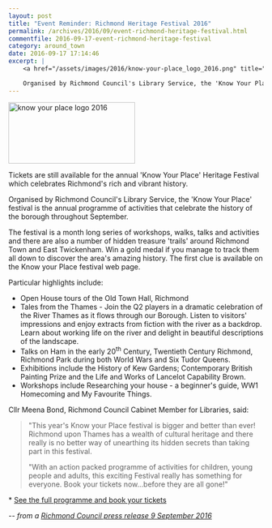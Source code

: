 ```yaml
---
layout: post
title: "Event Reminder: Richmond Heritage Festival 2016"
permalink: /archives/2016/09/event-richmond-heritage-festival.html
commentfile: 2016-09-17-event-richmond-heritage-festival
category: around_town
date: 2016-09-17 17:14:46
excerpt: |
    <a href="/assets/images/2016/know-your-place_logo_2016.png" title="See larger version of - know your place logo 2016"><img src="/assets/images/2016/know-your-place_logo_2016_thumb.png" width="150" height="73" alt="know your place logo 2016" class=" right" /></a>

    Organised by Richmond Council's Library Service, the 'Know Your Place' festival is the annual programme of activities that celebrate the history of the borough throughout September.
---
```


<a href="/assets/images/2016/know-your-place_logo_2016.png" title="See larger version of - know your place logo 2016"><img src="/assets/images/2016/know-your-place_logo_2016_thumb.png" width="250" height="121" alt="know your place logo 2016" class=" right" /></a>

Tickets are still available for the annual 'Know Your Place' Heritage Festival which celebrates Richmond's rich and vibrant history.

Organised by Richmond Council's Library Service, the 'Know Your Place' festival is the annual programme of activities that celebrate the history of the borough throughout September.

The festival is a month long series of workshops, walks, talks and activities and there are also a number of hidden treasure 'trails' around Richmond Town and East Twickenham. Win a gold medal if you manage to track them all down to discover the area's amazing history. The first clue is available on the Know your Place festival web page.

Particular highlights include:

-   Open House tours of the Old Town Hall, Richmond
-   Tales from the Thames - Join the Q2 players in a dramatic celebration of the River Thames as it flows through our Borough. Listen to visitors' impressions and enjoy extracts from fiction with the river as a backdrop. Learn about working life on the river and delight in beautiful descriptions of the landscape.
-   Talks on Ham in the early 20<sup>th</sup> Century, Twentieth Century Richmond, Richmond Park during both World Wars and Six Tudor Queens.
-   Exhibitions include the History of Kew Gardens; Contemporary British Painting Prize and the Life and Works of Lancelot Capability Brown.
-   Workshops include Researching your house - a beginner's guide, WW1 Homecoming and My Favourite Things.

Cllr Meena Bond, Richmond Council Cabinet Member for Libraries, said:

> "This year's Know your Place festival is bigger and better than ever! Richmond upon Thames has a wealth of cultural heritage and there really is no better way of unearthing its hidden secrets than taking part in this festival.
> 
>  "With an action packed programme of activities for children, young people and adults, this exciting Festival really has something for everyone. Book your tickets now...before they are all gone!"
> 
> 
 \* [See the full programme and book your tickets](http://www.richmond.gov.uk/home/services/libraries/branch_libraries/local_studies_collection/know_your_place.htm)

<cite>-- from a [Richmond Council press release 9 September 2016](http://www.richmond.gov.uk/home/borough_s_biggest_heritage_festival_now_well_underway</cite>)
